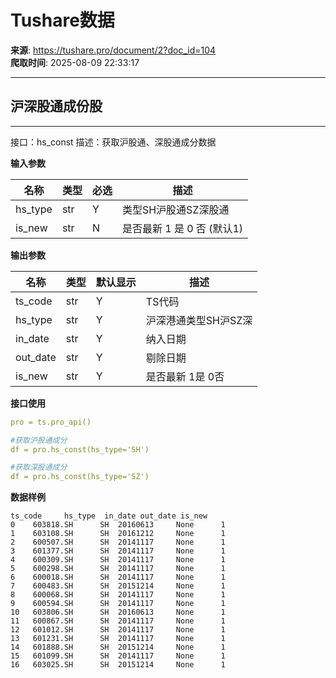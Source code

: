 # Tushare数据

**来源**: https://tushare.pro/document/2?doc_id=104  
**爬取时间**: 2025-08-09 22:33:17

---

## 沪深股通成份股

---

接口：hs\_const
描述：获取沪股通、深股通成分数据

**输入参数**

| 名称 | 类型 | 必选 | 描述 |
| --- | --- | --- | --- |
| hs\_type | str | Y | 类型SH沪股通SZ深股通 |
| is\_new | str | N | 是否最新 1 是 0 否 (默认1) |

**输出参数**

| 名称 | 类型 | 默认显示 | 描述 |
| --- | --- | --- | --- |
| ts\_code | str | Y | TS代码 |
| hs\_type | str | Y | 沪深港通类型SH沪SZ深 |
| in\_date | str | Y | 纳入日期 |
| out\_date | str | Y | 剔除日期 |
| is\_new | str | Y | 是否最新 1是 0否 |

**接口使用**

```yaml
pro = ts.pro_api()

#获取沪股通成分
df = pro.hs_const(hs_type='SH')

#获取深股通成分
df = pro.hs_const(hs_type='SZ')
```

**数据样例**

```
ts_code     hs_type  in_date out_date is_new
0    603818.SH      SH  20160613     None      1
1    603108.SH      SH  20161212     None      1
2    600507.SH      SH  20141117     None      1
3    601377.SH      SH  20141117     None      1
4    600309.SH      SH  20141117     None      1
5    600298.SH      SH  20141117     None      1
6    600018.SH      SH  20141117     None      1
7    600483.SH      SH  20151214     None      1
8    600068.SH      SH  20141117     None      1
9    600594.SH      SH  20141117     None      1
10   603806.SH      SH  20160613     None      1
11   600867.SH      SH  20141117     None      1
12   601012.SH      SH  20141117     None      1
13   601231.SH      SH  20141117     None      1
14   601888.SH      SH  20151214     None      1
15   601099.SH      SH  20141117     None      1
16   603025.SH      SH  20151214     None      1
```
